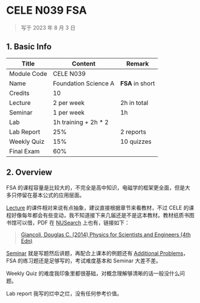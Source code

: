 # CELE N039 FSA

>   写于 2023 年 8 月 3 日

## 1. Basic Info

| Title       | Content              | Remark           |
| ----------- | -------------------- | ---------------- |
| Module Code | CELE N039            |                  |
| Name        | Foundation Science A | **FSA** in short |
| Credits     | 10                   |                  |
| Lecture     | 2 per week           | 2h in total      |
| Seminar     | 1 per week           | 1h               |
| Lab         | 1h training + 2h * 2 |                  |
| Lab Report  | 25%                  | 2 reports        |
| Weekly Quiz | 15%                  | 10 quizzes       |
| Final Exam  | 60%                  |                  |

## 2. Overview

FSA 的课程容量是比较大的，不完全是高中知识，电磁学的框架更全面，但是大多只停留在基本公式的应用层面。

[Lecture](./Lecture) 的课件相对来说有点抽象，建议直接根据章节来看教材，不过 CELE 的课程好像每年都会有些变动，我不知道接下来几届还是不是这本教材。教材纸质书图书馆可以借，PDF 在 [NUSearch](https://www.nottingham.edu.cn/en/Library/Library.aspx) 上也有，链接如下：

>    [Giancoli, Douglas C. (2014) Physics for Scientists and Engineers (4th Edn)](https://nusearch.nottingham.edu.cn/primo-explore/fulldisplay?docid=TN_cdi_askewsholts_vlebooks_9781292034010&context=PC&vid=44NOTCH&lang=en_US&search_scope=44NOTCH_COMPLETE&adaptor=primo_central_multiple_fe&tab=44notch_complete&query=any,contains,Physics%20for%20Scientists&offset=0)

[Seminar](./Seminar) 就是写题然后讲题，再配合上课本的例题还有 [Additional Problems](<./Additional Problems>)，FSA 的练习题还是足够写的，考试难度基本和 Seminar 大差不差。

Weekly Quiz 的难度我印象里都很基础，对概念理解够清晰的话一般没什么问题。

Lab report 我写的烂中之烂，没有任何参考价值。
